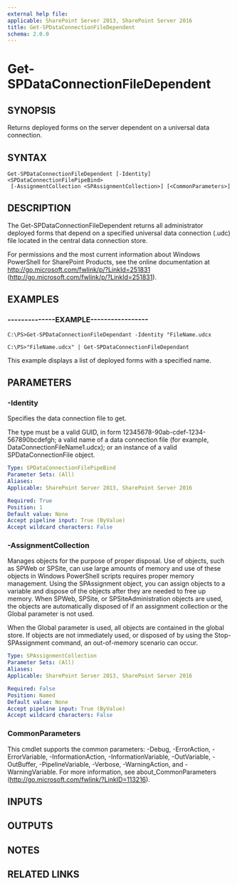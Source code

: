 ```yaml
---
external help file: 
applicable: SharePoint Server 2013, SharePoint Server 2016
title: Get-SPDataConnectionFileDependent
schema: 2.0.0
---
```


# Get-SPDataConnectionFileDependent

## SYNOPSIS
Returns deployed forms on the server dependent on a universal data connection.

## SYNTAX

```
Get-SPDataConnectionFileDependent [-Identity] <SPDataConnectionFilePipeBind>
 [-AssignmentCollection <SPAssignmentCollection>] [<CommonParameters>]
```

## DESCRIPTION
The Get-SPDataConnectionFileDependent returns all administrator deployed forms that depend on a specified universal data connection (.udc) file located in the central data connection store.

For permissions and the most current information about Windows PowerShell for SharePoint Products, see the online documentation at http://go.microsoft.com/fwlink/p/?LinkId=251831 (http://go.microsoft.com/fwlink/p/?LinkId=251831).

## EXAMPLES

### --------------EXAMPLE----------------- 
```
C:\PS>Get-SPDataConnectionFileDependant -Identity "FileName.udcx

C:\PS>"FileName.udcx" | Get-SPDataConnectionFileDependant
```

This example displays a list of deployed forms with a specified name.

## PARAMETERS

### -Identity
Specifies the data connection file to get.

The type must be a valid GUID, in form 12345678-90ab-cdef-1234-567890bcdefgh; a valid name of a data connection file (for example, DataConnectionFileName1.udcx); or an instance of a valid SPDataConnectionFile object.

```yaml
Type: SPDataConnectionFilePipeBind
Parameter Sets: (All)
Aliases: 
Applicable: SharePoint Server 2013, SharePoint Server 2016

Required: True
Position: 1
Default value: None
Accept pipeline input: True (ByValue)
Accept wildcard characters: False
```

### -AssignmentCollection
Manages objects for the purpose of proper disposal.
Use of objects, such as SPWeb or SPSite, can use large amounts of memory and use of these objects in Windows PowerShell scripts requires proper memory management.
Using the SPAssignment object, you can assign objects to a variable and dispose of the objects after they are needed to free up memory.
When SPWeb, SPSite, or SPSiteAdministration objects are used, the objects are automatically disposed of if an assignment collection or the Global parameter is not used.

When the Global parameter is used, all objects are contained in the global store.
If objects are not immediately used, or disposed of by using the Stop-SPAssignment command, an out-of-memory scenario can occur.

```yaml
Type: SPAssignmentCollection
Parameter Sets: (All)
Aliases: 
Applicable: SharePoint Server 2013, SharePoint Server 2016

Required: False
Position: Named
Default value: None
Accept pipeline input: True (ByValue)
Accept wildcard characters: False
```

### CommonParameters
This cmdlet supports the common parameters: -Debug, -ErrorAction, -ErrorVariable, -InformationAction, -InformationVariable, -OutVariable, -OutBuffer, -PipelineVariable, -Verbose, -WarningAction, and -WarningVariable. For more information, see about_CommonParameters (http://go.microsoft.com/fwlink/?LinkID=113216).

## INPUTS

## OUTPUTS

## NOTES

## RELATED LINKS

